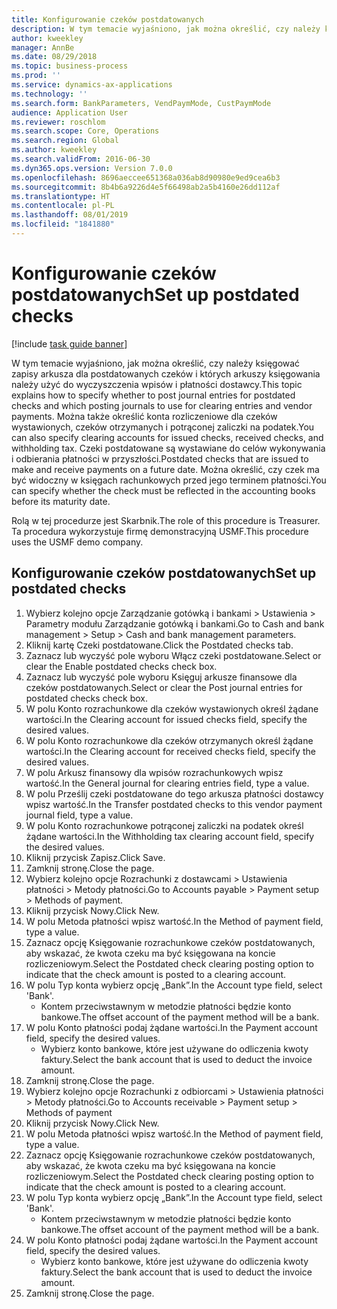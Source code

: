 ```yaml
---
title: Konfigurowanie czeków postdatowanych
description: W tym temacie wyjaśniono, jak można określić, czy należy księgować zapisy arkusza dla postdatowanych czeków i których arkuszy księgowania należy użyć do wyczyszczenia wpisów i płatności dostawcy.
author: kweekley
manager: AnnBe
ms.date: 08/29/2018
ms.topic: business-process
ms.prod: ''
ms.service: dynamics-ax-applications
ms.technology: ''
ms.search.form: BankParameters, VendPaymMode, CustPaymMode
audience: Application User
ms.reviewer: roschlom
ms.search.scope: Core, Operations
ms.search.region: Global
ms.author: kweekley
ms.search.validFrom: 2016-06-30
ms.dyn365.ops.version: Version 7.0.0
ms.openlocfilehash: 8696aeccee651368a036ab8d90980e9ed9cea6b3
ms.sourcegitcommit: 8b4b6a9226d4e5f66498ab2a5b4160e26dd112af
ms.translationtype: HT
ms.contentlocale: pl-PL
ms.lasthandoff: 08/01/2019
ms.locfileid: "1841880"
---
```

# <a name="set-up-postdated-checks"></a><span data-ttu-id="2d6ea-103">Konfigurowanie czeków postdatowanych</span><span class="sxs-lookup"><span data-stu-id="2d6ea-103">Set up postdated checks</span></span>

[!include [task guide banner](../../includes/task-guide-banner.md)]

<span data-ttu-id="2d6ea-104">W tym temacie wyjaśniono, jak można określić, czy należy księgować zapisy arkusza dla postdatowanych czeków i których arkuszy księgowania należy użyć do wyczyszczenia wpisów i płatności dostawcy.</span><span class="sxs-lookup"><span data-stu-id="2d6ea-104">This topic explains how to specify whether to post journal entries for postdated checks and which posting journals to use for clearing entries and vendor payments.</span></span> <span data-ttu-id="2d6ea-105">Można także określić konta rozliczeniowe dla czeków wystawionych, czeków otrzymanych i potrąconej zaliczki na podatek.</span><span class="sxs-lookup"><span data-stu-id="2d6ea-105">You can also specify clearing accounts for issued checks, received checks, and withholding tax.</span></span> <span data-ttu-id="2d6ea-106">Czeki postdatowane są wystawiane do celów wykonywania i odbierania płatności w przyszłości.</span><span class="sxs-lookup"><span data-stu-id="2d6ea-106">Postdated checks that are issued to make and receive payments on a future date.</span></span> <span data-ttu-id="2d6ea-107">Można określić, czy czek ma być widoczny w księgach rachunkowych przed jego terminem płatności.</span><span class="sxs-lookup"><span data-stu-id="2d6ea-107">You can specify whether the check must be reflected in the accounting books before its maturity date.</span></span>



<span data-ttu-id="2d6ea-108">Rolą w tej procedurze jest Skarbnik.</span><span class="sxs-lookup"><span data-stu-id="2d6ea-108">The role of this procedure is Treasurer.</span></span> <span data-ttu-id="2d6ea-109">Ta procedura wykorzystuje firmę demonstracyjną USMF.</span><span class="sxs-lookup"><span data-stu-id="2d6ea-109">This procedure uses the USMF demo company.</span></span>


## <a name="set-up-postdated-checks"></a><span data-ttu-id="2d6ea-110">Konfigurowanie czeków postdatowanych</span><span class="sxs-lookup"><span data-stu-id="2d6ea-110">Set up postdated checks</span></span>
1. <span data-ttu-id="2d6ea-111">Wybierz kolejno opcje Zarządzanie gotówką i bankami > Ustawienia > Parametry modułu Zarządzanie gotówką i bankami.</span><span class="sxs-lookup"><span data-stu-id="2d6ea-111">Go to Cash and bank management > Setup > Cash and bank management parameters.</span></span>
2. <span data-ttu-id="2d6ea-112">Kliknij kartę Czeki postdatowane.</span><span class="sxs-lookup"><span data-stu-id="2d6ea-112">Click the Postdated checks tab.</span></span>
3. <span data-ttu-id="2d6ea-113">Zaznacz lub wyczyść pole wyboru Włącz czeki postdatowane.</span><span class="sxs-lookup"><span data-stu-id="2d6ea-113">Select or clear the Enable postdated checks check box.</span></span>
4. <span data-ttu-id="2d6ea-114">Zaznacz lub wyczyść pole wyboru Księguj arkusze finansowe dla czeków postdatowanych.</span><span class="sxs-lookup"><span data-stu-id="2d6ea-114">Select or clear the Post journal entries for postdated checks check box.</span></span>
5. <span data-ttu-id="2d6ea-115">W polu Konto rozrachunkowe dla czeków wystawionych określ żądane wartości.</span><span class="sxs-lookup"><span data-stu-id="2d6ea-115">In the Clearing account for issued checks field, specify the desired values.</span></span>
6. <span data-ttu-id="2d6ea-116">W polu Konto rozrachunkowe dla czeków otrzymanych określ żądane wartości.</span><span class="sxs-lookup"><span data-stu-id="2d6ea-116">In the Clearing account for received checks field, specify the desired values.</span></span>
7. <span data-ttu-id="2d6ea-117">W polu Arkusz finansowy dla wpisów rozrachunkowych wpisz wartość.</span><span class="sxs-lookup"><span data-stu-id="2d6ea-117">In the General journal for clearing entries field, type a value.</span></span>
8. <span data-ttu-id="2d6ea-118">W polu Prześlij czeki postdatowane do tego arkusza płatności dostawcy wpisz wartość.</span><span class="sxs-lookup"><span data-stu-id="2d6ea-118">In the Transfer postdated checks to this vendor payment journal field, type a value.</span></span>
9. <span data-ttu-id="2d6ea-119">W polu Konto rozrachunkowe potrąconej zaliczki na podatek określ żądane wartości.</span><span class="sxs-lookup"><span data-stu-id="2d6ea-119">In the Withholding tax clearing account field, specify the desired values.</span></span>
10. <span data-ttu-id="2d6ea-120">Kliknij przycisk Zapisz.</span><span class="sxs-lookup"><span data-stu-id="2d6ea-120">Click Save.</span></span>
11. <span data-ttu-id="2d6ea-121">Zamknij stronę.</span><span class="sxs-lookup"><span data-stu-id="2d6ea-121">Close the page.</span></span>
12. <span data-ttu-id="2d6ea-122">Wybierz kolejno opcje Rozrachunki z dostawcami > Ustawienia płatności > Metody płatności.</span><span class="sxs-lookup"><span data-stu-id="2d6ea-122">Go to Accounts payable > Payment setup > Methods of payment.</span></span>
13. <span data-ttu-id="2d6ea-123">Kliknij przycisk Nowy.</span><span class="sxs-lookup"><span data-stu-id="2d6ea-123">Click New.</span></span>
14. <span data-ttu-id="2d6ea-124">W polu Metoda płatności wpisz wartość.</span><span class="sxs-lookup"><span data-stu-id="2d6ea-124">In the Method of payment field, type a value.</span></span>
15. <span data-ttu-id="2d6ea-125">Zaznacz opcję Księgowanie rozrachunkowe czeków postdatowanych, aby wskazać, że kwota czeku ma być księgowana na koncie rozliczeniowym.</span><span class="sxs-lookup"><span data-stu-id="2d6ea-125">Select the Postdated check clearing posting option to indicate that the check amount is posted to a clearing account.</span></span>
16. <span data-ttu-id="2d6ea-126">W polu Typ konta wybierz opcję „Bank”.</span><span class="sxs-lookup"><span data-stu-id="2d6ea-126">In the Account type field, select 'Bank'.</span></span>
    * <span data-ttu-id="2d6ea-127">Kontem przeciwstawnym w metodzie płatności będzie konto bankowe.</span><span class="sxs-lookup"><span data-stu-id="2d6ea-127">The offset account of the payment method will be a bank.</span></span>  
17. <span data-ttu-id="2d6ea-128">W polu Konto płatności podaj żądane wartości.</span><span class="sxs-lookup"><span data-stu-id="2d6ea-128">In the Payment account field, specify the desired values.</span></span>
    * <span data-ttu-id="2d6ea-129">Wybierz konto bankowe, które jest używane do odliczenia kwoty faktury.</span><span class="sxs-lookup"><span data-stu-id="2d6ea-129">Select the bank account that is used to deduct the invoice amount.</span></span>  
18. <span data-ttu-id="2d6ea-130">Zamknij stronę.</span><span class="sxs-lookup"><span data-stu-id="2d6ea-130">Close the page.</span></span>
19. <span data-ttu-id="2d6ea-131">Wybierz kolejno opcje Rozrachunki z odbiorcami > Ustawienia płatności > Metody płatności.</span><span class="sxs-lookup"><span data-stu-id="2d6ea-131">Go to Accounts receivable > Payment setup > Methods of payment</span></span>
20. <span data-ttu-id="2d6ea-132">Kliknij przycisk Nowy.</span><span class="sxs-lookup"><span data-stu-id="2d6ea-132">Click New.</span></span>
21. <span data-ttu-id="2d6ea-133">W polu Metoda płatności wpisz wartość.</span><span class="sxs-lookup"><span data-stu-id="2d6ea-133">In the Method of payment field, type a value.</span></span>
22. <span data-ttu-id="2d6ea-134">Zaznacz opcję Księgowanie rozrachunkowe czeków postdatowanych, aby wskazać, że kwota czeku ma być księgowana na koncie rozliczeniowym.</span><span class="sxs-lookup"><span data-stu-id="2d6ea-134">Select the Postdated check clearing posting option to indicate that the check amount is posted to a clearing account.</span></span>
23. <span data-ttu-id="2d6ea-135">W polu Typ konta wybierz opcję „Bank”.</span><span class="sxs-lookup"><span data-stu-id="2d6ea-135">In the Account type field, select 'Bank'.</span></span>
    * <span data-ttu-id="2d6ea-136">Kontem przeciwstawnym w metodzie płatności będzie konto bankowe.</span><span class="sxs-lookup"><span data-stu-id="2d6ea-136">The offset account of the payment method will be a bank.</span></span>  
24. <span data-ttu-id="2d6ea-137">W polu Konto płatności podaj żądane wartości.</span><span class="sxs-lookup"><span data-stu-id="2d6ea-137">In the Payment account field, specify the desired values.</span></span>
    * <span data-ttu-id="2d6ea-138">Wybierz konto bankowe, które jest używane do odliczenia kwoty faktury.</span><span class="sxs-lookup"><span data-stu-id="2d6ea-138">Select the bank account that is used to deduct the invoice amount.</span></span>  
25. <span data-ttu-id="2d6ea-139">Zamknij stronę.</span><span class="sxs-lookup"><span data-stu-id="2d6ea-139">Close the page.</span></span>

